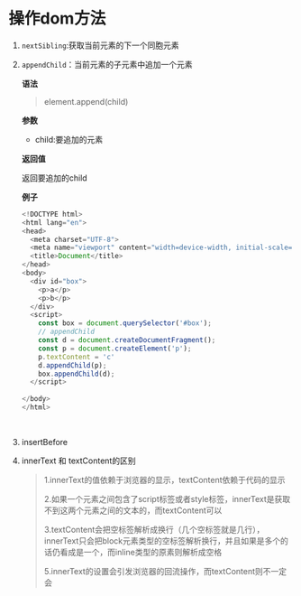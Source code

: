 # 操作dom方法

1. `nextSibling`:获取当前元素的下一个同胞元素

2. `appendChild`：当前元素的子元素中追加一个元素

   **语法**

   > element.append(child)

   **参数**

   * child:要追加的元素

   **返回值**

   返回要追加的child

   **例子**

   ```js
   <!DOCTYPE html>
   <html lang="en">
   <head>
     <meta charset="UTF-8">
     <meta name="viewport" content="width=device-width, initial-scale=1.0">
     <title>Document</title>
   </head>
   <body>
     <div id="box">
       <p>a</p>
       <p>b</p>
     </div>
     <script>
       const box = document.querySelector('#box');
       // appendChild
       const d = document.createDocumentFragment();
       const p = document.createElement('p');
       p.textContent = 'c'
       d.appendChild(p);
       box.appendChild(d);
     </script>
     
   </body>
   </html>
   ```

   ​

3. insertBefore

4. innerText 和 textContent的区别

   > 1.innerText的值依赖于浏览器的显示，textContent依赖于代码的显示
   >
   > 2.如果一个元素之间包含了script标签或者style标签，innerText是获取不到这两个元素之间的文本的，而textContent可以
   >
   > 3.textContent会把空标签解析成换行（几个空标签就是几行），innerText只会把block元素类型的空标签解析换行，并且如果是多个的话仍看成是一个，而inline类型的原素则解析成空格
   >
   > 5.innerText的设置会引发浏览器的回流操作，而textContent则不一定会


